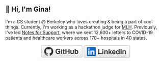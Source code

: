 ## 👋 Hi, I'm Gina!

I'm a CS student @ Berkeley who loves creating & being a part of cool things. Currently, I'm working as a hackathon judge for [MLH](https://mlh.io/about). Previously, I've led [Notes for Support](https://www.notesforsupport.org/), where we sent 12,600+ letters to COVID-19 patients and healthcare workers across 170+ hospitals in 40 states.

<p align="center">
	<a href="https://github.com/amazihue"><img src="imgs/github.svg" alt="GitHub"></a>
	<a href="https://www.linkedin.com/in/gina-c-4bab4618a/"><img src="imgs/linkedin.svg" alt="LinkedIn"></a>
</p>
